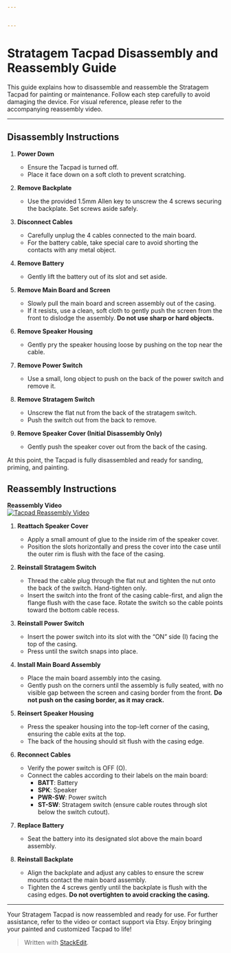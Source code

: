 ```yaml
---


---
```


<h1 id="stratagem-tacpad-disassembly-and-reassembly-guide">Stratagem Tacpad Disassembly and Reassembly Guide</h1>
<p>This guide explains how to disassemble and reassemble the Stratagem Tacpad for painting or maintenance. Follow each step carefully to avoid damaging the device. For visual reference, please refer to the accompanying reassembly video.</p>
<hr>
<h2 id="disassembly-instructions"><strong>Disassembly Instructions</strong></h2>
<ol>
<li>
<p><strong>Power Down</strong></p>
<ul>
<li>Ensure the Tacpad is turned off.</li>
<li>Place it face down on a soft cloth to prevent scratching.</li>
</ul>
</li>
<li>
<p><strong>Remove Backplate</strong></p>
<ul>
<li>Use the provided 1.5mm Allen key to unscrew the 4 screws securing the backplate. Set screws aside safely.</li>
</ul>
</li>
<li>
<p><strong>Disconnect Cables</strong></p>
<ul>
<li>Carefully unplug the 4 cables connected to the main board.</li>
<li>For the battery cable, take special care to avoid shorting the contacts with any metal object.</li>
</ul>
</li>
<li>
<p><strong>Remove Battery</strong></p>
<ul>
<li>Gently lift the battery out of its slot and set aside.</li>
</ul>
</li>
<li>
<p><strong>Remove Main Board and Screen</strong></p>
<ul>
<li>Slowly pull the main board and screen assembly out of the casing.</li>
<li>If it resists, use a clean, soft cloth to gently push the screen from the front to dislodge the assembly. <strong>Do not use sharp or hard objects.</strong></li>
</ul>
</li>
<li>
<p><strong>Remove Speaker Housing</strong></p>
<ul>
<li>Gently pry the speaker housing loose by pushing on the top near the cable.</li>
</ul>
</li>
<li>
<p><strong>Remove Power Switch</strong></p>
<ul>
<li>Use a small, long object to push on the back of the power switch and remove it.</li>
</ul>
</li>
<li>
<p><strong>Remove Stratagem Switch</strong></p>
<ul>
<li>Unscrew the flat nut from the back of the stratagem switch.</li>
<li>Push the switch out from the back to remove.</li>
</ul>
</li>
<li>
<p><strong>Remove Speaker Cover (Initial Disassembly Only)</strong></p>
<ul>
<li>Gently push the speaker cover out from the back of the casing.</li>
</ul>
</li>
</ol>
<p>At this point, the Tacpad is fully disassembled and ready for sanding, priming, and painting.</p>
<h2 id="reassembly-instructions"><strong>Reassembly Instructions</strong></h2>
<p><strong>Reassembly Video</strong><br>
<a href="https://www.youtube.com/watch?v=AuhXsXbZYts"><img src="https://img.youtube.com/vi/AuhXsXbZYts/0.jpg" alt="Tacpad Reassembly Video"></a></p>
<ol>
<li>
<p><strong>Reattach Speaker Cover</strong></p>
<ul>
<li>Apply a small amount of glue to the inside rim of the speaker cover.</li>
<li>Position the slots horizontally and press the cover into the case until the outer rim is flush with the face of the casing.</li>
</ul>
</li>
<li>
<p><strong>Reinstall Stratagem Switch</strong></p>
<ul>
<li>Thread the cable plug through the flat nut and tighten the nut onto the back of the switch. Hand-tighten only.</li>
<li>Insert the switch into the front of the casing cable-first, and align the flange flush with the case face. Rotate the switch so the cable points toward the bottom cable recess.</li>
</ul>
</li>
<li>
<p><strong>Reinstall Power Switch</strong></p>
<ul>
<li>Insert the power switch into its slot with the “ON” side (I) facing the top of the casing.</li>
<li>Press until the switch snaps into place.</li>
</ul>
</li>
<li>
<p><strong>Install Main Board Assembly</strong></p>
<ul>
<li>Place the main board assembly into the casing.</li>
<li>Gently push on the corners until the assembly is fully seated, with no visible gap between the screen and casing border from the front. <strong>Do not push on the casing border, as it may crack.</strong></li>
</ul>
</li>
<li>
<p><strong>Reinsert Speaker Housing</strong></p>
<ul>
<li>Press the speaker housing into the top-left corner of the casing, ensuring the cable exits at the top.</li>
<li>The back of the housing should sit flush with the casing edge.</li>
</ul>
</li>
<li>
<p><strong>Reconnect Cables</strong></p>
<ul>
<li>Verify the power switch is OFF (O).</li>
<li>Connect the cables according to their labels on the main board:
<ul>
<li><strong>BATT</strong>: Battery</li>
<li><strong>SPK</strong>: Speaker</li>
<li><strong>PWR-SW</strong>: Power switch</li>
<li><strong>ST-SW</strong>: Stratagem switch (ensure cable routes through slot below the switch cutout).</li>
</ul>
</li>
</ul>
</li>
<li>
<p><strong>Replace Battery</strong></p>
<ul>
<li>Seat the battery into its designated slot above the main board assembly.</li>
</ul>
</li>
<li>
<p><strong>Reinstall Backplate</strong></p>
<ul>
<li>Align the backplate and adjust any cables to ensure the screw mounts contact the main board assembly.</li>
<li>Tighten the 4 screws gently until the backplate is flush with the casing edges. <strong>Do not overtighten to avoid cracking the casing.</strong></li>
</ul>
</li>
</ol>
<hr>
<p>Your Stratagem Tacpad is now reassembled and ready for use. For further assistance, refer to the video or contact support via Etsy. Enjoy bringing your painted and customized Tacpad to life!</p>
<blockquote>
<p>Written with <a href="https://stackedit.io/">StackEdit</a>.</p>
</blockquote>

